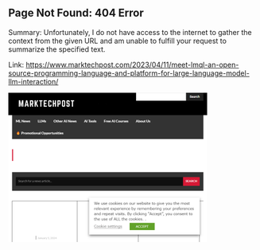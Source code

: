 ## Page Not Found: 404 Error
Summary: Unfortunately, I do not have access to the internet to gather the context from the given URL and am unable to fulfill your request to summarize the specified text.

Link: https://www.marktechpost.com/2023/04/11/meet-lmql-an-open-source-programming-language-and-platform-for-large-language-model-llm-interaction/

<img src="/img/fe238ae6-3ae1-4485-bb13-6ee4ccce5b0c.png" width="400" />
<br/><br/>
